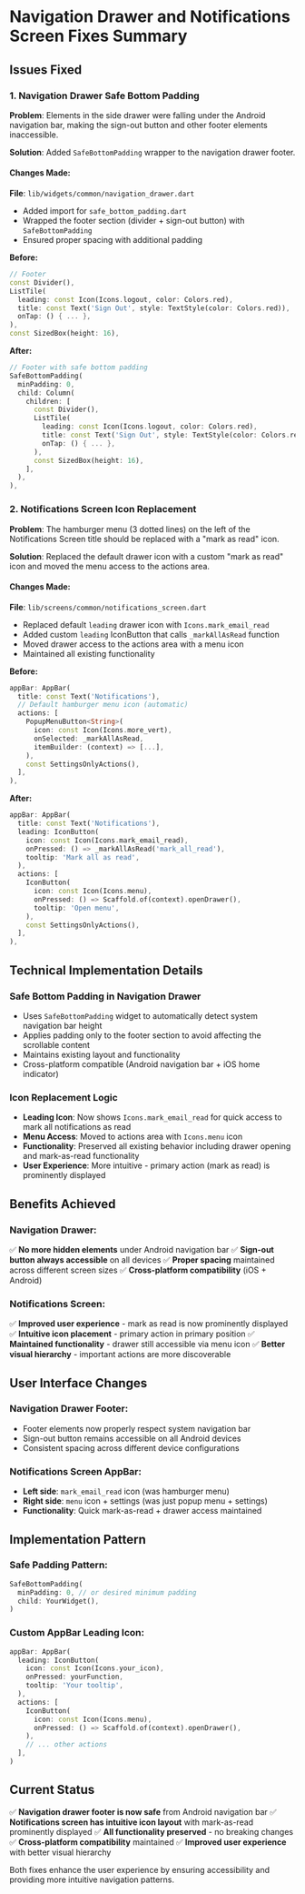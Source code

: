 # Navigation Drawer and Notifications Screen Fixes Summary

## Issues Fixed

### 1. Navigation Drawer Safe Bottom Padding
**Problem**: Elements in the side drawer were falling under the Android navigation bar, making the sign-out button and other footer elements inaccessible.

**Solution**: Added `SafeBottomPadding` wrapper to the navigation drawer footer.

#### Changes Made:
**File**: `lib/widgets/common/navigation_drawer.dart`

- Added import for `safe_bottom_padding.dart`
- Wrapped the footer section (divider + sign-out button) with `SafeBottomPadding`
- Ensured proper spacing with additional padding

**Before:**
```dart
// Footer
const Divider(),
ListTile(
  leading: const Icon(Icons.logout, color: Colors.red),
  title: const Text('Sign Out', style: TextStyle(color: Colors.red)),
  onTap: () { ... },
),
const SizedBox(height: 16),
```

**After:**
```dart
// Footer with safe bottom padding
SafeBottomPadding(
  minPadding: 0,
  child: Column(
    children: [
      const Divider(),
      ListTile(
        leading: const Icon(Icons.logout, color: Colors.red),
        title: const Text('Sign Out', style: TextStyle(color: Colors.red)),
        onTap: () { ... },
      ),
      const SizedBox(height: 16),
    ],
  ),
),
```

### 2. Notifications Screen Icon Replacement
**Problem**: The hamburger menu (3 dotted lines) on the left of the Notifications Screen title should be replaced with a "mark as read" icon.

**Solution**: Replaced the default drawer icon with a custom "mark as read" icon and moved the menu access to the actions area.

#### Changes Made:
**File**: `lib/screens/common/notifications_screen.dart`

- Replaced default `leading` drawer icon with `Icons.mark_email_read`
- Added custom `leading` IconButton that calls `_markAllAsRead` function
- Moved drawer access to the actions area with a menu icon
- Maintained all existing functionality

**Before:**
```dart
appBar: AppBar(
  title: const Text('Notifications'),
  // Default hamburger menu icon (automatic)
  actions: [
    PopupMenuButton<String>(
      icon: const Icon(Icons.more_vert),
      onSelected: _markAllAsRead,
      itemBuilder: (context) => [...],
    ),
    const SettingsOnlyActions(),
  ],
),
```

**After:**
```dart
appBar: AppBar(
  title: const Text('Notifications'),
  leading: IconButton(
    icon: const Icon(Icons.mark_email_read),
    onPressed: () => _markAllAsRead('mark_all_read'),
    tooltip: 'Mark all as read',
  ),
  actions: [
    IconButton(
      icon: const Icon(Icons.menu),
      onPressed: () => Scaffold.of(context).openDrawer(),
      tooltip: 'Open menu',
    ),
    const SettingsOnlyActions(),
  ],
),
```

## Technical Implementation Details

### Safe Bottom Padding in Navigation Drawer
- Uses `SafeBottomPadding` widget to automatically detect system navigation bar height
- Applies padding only to the footer section to avoid affecting the scrollable content
- Maintains existing layout and functionality
- Cross-platform compatible (Android navigation bar + iOS home indicator)

### Icon Replacement Logic
- **Leading Icon**: Now shows `Icons.mark_email_read` for quick access to mark all notifications as read
- **Menu Access**: Moved to actions area with `Icons.menu` icon
- **Functionality**: Preserved all existing behavior including drawer opening and mark-as-read functionality
- **User Experience**: More intuitive - primary action (mark as read) is prominently displayed

## Benefits Achieved

### Navigation Drawer:
✅ **No more hidden elements** under Android navigation bar
✅ **Sign-out button always accessible** on all devices
✅ **Proper spacing** maintained across different screen sizes
✅ **Cross-platform compatibility** (iOS + Android)

### Notifications Screen:
✅ **Improved user experience** - mark as read is now prominently displayed
✅ **Intuitive icon placement** - primary action in primary position
✅ **Maintained functionality** - drawer still accessible via menu icon
✅ **Better visual hierarchy** - important actions are more discoverable

## User Interface Changes

### Navigation Drawer Footer:
- Footer elements now properly respect system navigation bar
- Sign-out button remains accessible on all Android devices
- Consistent spacing across different device configurations

### Notifications Screen AppBar:
- **Left side**: `mark_email_read` icon (was hamburger menu)
- **Right side**: `menu` icon + settings (was just popup menu + settings)
- **Functionality**: Quick mark-as-read + drawer access maintained

## Implementation Pattern

### Safe Padding Pattern:
```dart
SafeBottomPadding(
  minPadding: 0, // or desired minimum padding
  child: YourWidget(),
)
```

### Custom AppBar Leading Icon:
```dart
appBar: AppBar(
  leading: IconButton(
    icon: const Icon(Icons.your_icon),
    onPressed: yourFunction,
    tooltip: 'Your tooltip',
  ),
  actions: [
    IconButton(
      icon: const Icon(Icons.menu),
      onPressed: () => Scaffold.of(context).openDrawer(),
    ),
    // ... other actions
  ],
)
```

## Current Status

✅ **Navigation drawer footer is now safe** from Android navigation bar
✅ **Notifications screen has intuitive icon layout** with mark-as-read prominently displayed
✅ **All functionality preserved** - no breaking changes
✅ **Cross-platform compatibility** maintained
✅ **Improved user experience** with better visual hierarchy

Both fixes enhance the user experience by ensuring accessibility and providing more intuitive navigation patterns.